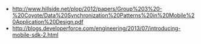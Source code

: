 
 - http://www.hillside.net/plop/2012/papers/Group%203%20-%20Coyote/Data%20Synchronization%20Patterns%20in%20Mobile%20Application%20Design.pdf
 - http://blogs.developerforce.com/engineering/2013/07/introducing-mobile-sdk-2.html
 
